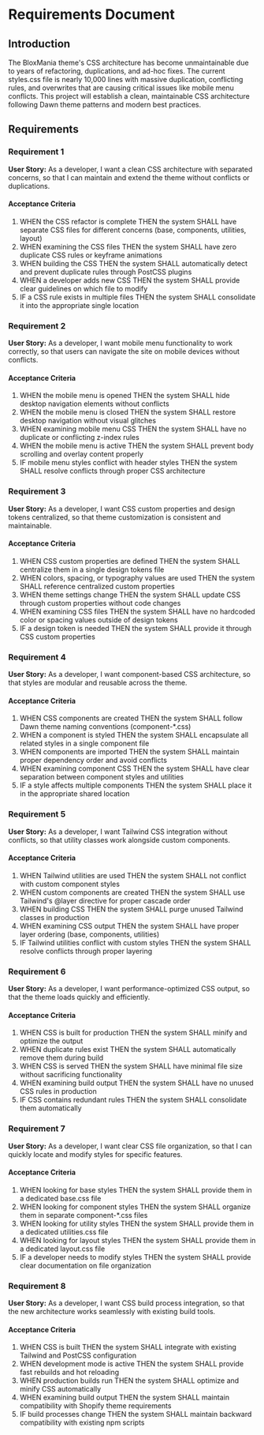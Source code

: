 # Requirements Document

## Introduction

The BloxMania theme's CSS architecture has become unmaintainable due to years of refactoring, duplications, and ad-hoc fixes. The current styles.css file is nearly 10,000 lines with massive duplication, conflicting rules, and overwrites that are causing critical issues like mobile menu conflicts. This project will establish a clean, maintainable CSS architecture following Dawn theme patterns and modern best practices.

## Requirements

### Requirement 1

**User Story:** As a developer, I want a clean CSS architecture with separated concerns, so that I can maintain and extend the theme without conflicts or duplications.

#### Acceptance Criteria

1. WHEN the CSS refactor is complete THEN the system SHALL have separate CSS files for different concerns (base, components, utilities, layout)
2. WHEN examining the CSS files THEN the system SHALL have zero duplicate CSS rules or keyframe animations
3. WHEN building the CSS THEN the system SHALL automatically detect and prevent duplicate rules through PostCSS plugins
4. WHEN a developer adds new CSS THEN the system SHALL provide clear guidelines on which file to modify
5. IF a CSS rule exists in multiple files THEN the system SHALL consolidate it into the appropriate single location

### Requirement 2

**User Story:** As a developer, I want mobile menu functionality to work correctly, so that users can navigate the site on mobile devices without conflicts.

#### Acceptance Criteria

1. WHEN the mobile menu is opened THEN the system SHALL hide desktop navigation elements without conflicts
2. WHEN the mobile menu is closed THEN the system SHALL restore desktop navigation without visual glitches
3. WHEN examining mobile menu CSS THEN the system SHALL have no duplicate or conflicting z-index rules
4. WHEN the mobile menu is active THEN the system SHALL prevent body scrolling and overlay content properly
5. IF mobile menu styles conflict with header styles THEN the system SHALL resolve conflicts through proper CSS architecture

### Requirement 3

**User Story:** As a developer, I want CSS custom properties and design tokens centralized, so that theme customization is consistent and maintainable.

#### Acceptance Criteria

1. WHEN CSS custom properties are defined THEN the system SHALL centralize them in a single design tokens file
2. WHEN colors, spacing, or typography values are used THEN the system SHALL reference centralized custom properties
3. WHEN theme settings change THEN the system SHALL update CSS through custom properties without code changes
4. WHEN examining CSS files THEN the system SHALL have no hardcoded color or spacing values outside of design tokens
5. IF a design token is needed THEN the system SHALL provide it through CSS custom properties

### Requirement 4

**User Story:** As a developer, I want component-based CSS architecture, so that styles are modular and reusable across the theme.

#### Acceptance Criteria

1. WHEN CSS components are created THEN the system SHALL follow Dawn theme naming conventions (component-*.css)
2. WHEN a component is styled THEN the system SHALL encapsulate all related styles in a single component file
3. WHEN components are imported THEN the system SHALL maintain proper dependency order and avoid conflicts
4. WHEN examining component CSS THEN the system SHALL have clear separation between component styles and utilities
5. IF a style affects multiple components THEN the system SHALL place it in the appropriate shared location

### Requirement 5

**User Story:** As a developer, I want Tailwind CSS integration without conflicts, so that utility classes work alongside custom components.

#### Acceptance Criteria

1. WHEN Tailwind utilities are used THEN the system SHALL not conflict with custom component styles
2. WHEN custom components are created THEN the system SHALL use Tailwind's @layer directive for proper cascade order
3. WHEN building CSS THEN the system SHALL purge unused Tailwind classes in production
4. WHEN examining CSS output THEN the system SHALL have proper layer ordering (base, components, utilities)
5. IF Tailwind utilities conflict with custom styles THEN the system SHALL resolve conflicts through proper layering

### Requirement 6

**User Story:** As a developer, I want performance-optimized CSS output, so that the theme loads quickly and efficiently.

#### Acceptance Criteria

1. WHEN CSS is built for production THEN the system SHALL minify and optimize the output
2. WHEN duplicate rules exist THEN the system SHALL automatically remove them during build
3. WHEN CSS is served THEN the system SHALL have minimal file size without sacrificing functionality
4. WHEN examining build output THEN the system SHALL have no unused CSS rules in production
5. IF CSS contains redundant rules THEN the system SHALL consolidate them automatically

### Requirement 7

**User Story:** As a developer, I want clear CSS file organization, so that I can quickly locate and modify styles for specific features.

#### Acceptance Criteria

1. WHEN looking for base styles THEN the system SHALL provide them in a dedicated base.css file
2. WHEN looking for component styles THEN the system SHALL organize them in separate component-*.css files
3. WHEN looking for utility styles THEN the system SHALL provide them in a dedicated utilities.css file
4. WHEN looking for layout styles THEN the system SHALL provide them in a dedicated layout.css file
5. IF a developer needs to modify styles THEN the system SHALL provide clear documentation on file organization

### Requirement 8

**User Story:** As a developer, I want CSS build process integration, so that the new architecture works seamlessly with existing build tools.

#### Acceptance Criteria

1. WHEN CSS is built THEN the system SHALL integrate with existing Tailwind and PostCSS configuration
2. WHEN development mode is active THEN the system SHALL provide fast rebuilds and hot reloading
3. WHEN production builds run THEN the system SHALL optimize and minify CSS automatically
4. WHEN examining build output THEN the system SHALL maintain compatibility with Shopify theme requirements
5. IF build processes change THEN the system SHALL maintain backward compatibility with existing npm scripts